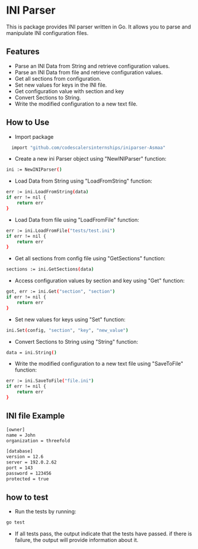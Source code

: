 # INI Parser

This is package provides INI parser written in Go. It allows you to parse and manipulate INI configuration files.

## Features

- Parse an INI Data from String and retrieve configuration values.
- Parse an INI Data from file and retrieve configuration values.
- Get all sections from configuration.
- Set new values for keys in the INI file.
- Get configuration value with section and key
- Convert Sections to String.
- Write the modified configuration to a new text file.

## How to Use

- Import package

```sh
  import "github.com/codescalersinternships/iniparser-Asmaa"
```

- Create a new ini Parser object using "NewINIParser" function:

```sh
ini := NewINIParser()
```

- Load Data from String using "LoadFromString" function:

```sh
err := ini.LoadFromString(data)
if err != nil {
	return err
}
```

- Load Data from file using "LoadFromFile" function:

```sh
err := ini.LoadFromFile("tests/test.ini")
if err != nil {
	return err
}
```

- Get all sections from config file using "GetSections" function:

```sh
sections := ini.GetSections(data)
```

- Access configuration values by section and key using "Get" function:

```sh
got, err := ini.Get("section", "section")
if err != nil {
	return err
}
```

- Set new values for keys using "Set" function:

```sh
ini.Set(config, "section", "key", "new_value")
```

- Convert Sections to String using "String" function:

```sh
data = ini.String()
```

- Write the modified configuration to a new text file using "SaveToFile" function:

```sh
err := ini.SaveToFile("file.ini")
if err != nil {
	return err
}
```

## INI file Example

```sh
[owner]
name = John
organization = threefold

[database]
version = 12.6
server = 192.0.2.62
port = 143
password = 123456
protected = true

```

## how to test

- Run the tests by running:

```sh
go test
```

- If all tests pass, the output indicate that the tests have passed. if there is failure, the output will provide information about it.
